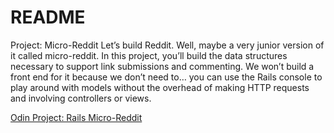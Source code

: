 # README

Project: Micro-Reddit
Let’s build Reddit. Well, maybe a very junior version of it called micro-reddit. In this project, you’ll build the data structures necessary to support link submissions and commenting. We won’t build a front end for it because we don’t need to… you can use the Rails console to play around with models without the overhead of making HTTP requests and involving controllers or views.

[Odin Project: Rails Micro-Reddit](https://www.theodinproject.com/lessons/ruby-on-rails-micro-reddit)